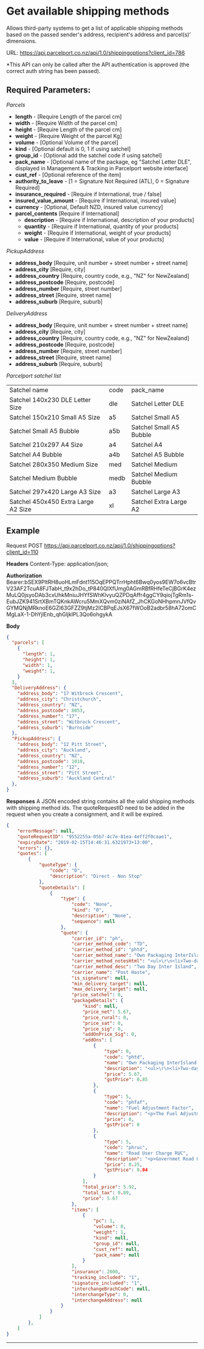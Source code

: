 #  Get available shipping methods

Allows third-party systems to get a list of applicable shipping methods based on
the passed sender's address, recipient's address and parcel(s)’ dimensions.

URL: https://api.parcelport.co.nz/api/1.0/shippingoptions?client_id=786

*This API can only be called after the API authentication is approved (the correct
auth string has been passed).

## Required Parameters:
*Parcels*
- **length** - [Require Length of the parcel cm]
- **width** - [Require Width of the parcel cm]
- **height** - [Require Length of the parcel cm]
- **weight** - [Require Weight of the parcel Kg]
- **volume** - [Optional Volume of the parcel]
- **kind** - [Optional default is 0, 1 if using satchel]
- **group_id** - [Optional add the satchel code if using satchel]
- **pack_name** - [Optional name of the package, eg "Satchel Letter DLE", displayed in Management & Tracking in Parcelport website interface]
- **cust_ref** - [Optional reference of the item]
- **authority_to_leave** - [1 = Signature Not Required (ATL), 0 = Signature Required]
- **insurance_required** - [Require if International, true / false]
- **insured_value_amount** - [Require if International, insured value]
- **currency** - [Optional, Default NZD, insured value currency]
- **parcel_contents** [Require if International]
  - **description** - [Require if International, description of your products]
  - **quantity** - [Require if International, quantity of your products]
  - **weight** - [Require if International, weight of your products]
  - **value** - [Require if International, value of your products]

*PickupAddress*
- **address_body** [Require, unit number + street number + street name]
- **address_city** [Require, city]
- **address_country** [Require, country code, e.g., "NZ" for NewZealand]
- **address_postcode** [Require, postcode]
- **address_number** [Require, street number]
- **address_street** [Require, street name]
- **address_suburb** [Require, suburb]

*DeliveryAddress*
- **address_body** [Require, unit number + street number + street name]
- **address_city** [Require, city]
- **address_country** [Require, country code, e.g., "NZ" for NewZealand]
- **address_postcode** [Require, postcode]
- **address_number** [Require, street number]
- **address_street** [Require, street name]
- **address_suburb** [Require, suburb]

*Parcelport satchel list*
<table>
  <tr>
    <td>Satchel name</td>
    <td>code</td>
    <td>pack_name</td>
  </tr>
  <tr>
    <td>Satchel 140x230 DLE Letter Size</td>
    <td>dle</td>
    <td>Satchel Letter DLE</td>
  </tr>
  <tr>
    <td>Satchel 150x210 Small A5 Size</td>
    <td>a5</td>
    <td>Satchel Small A5</td>
  </tr>
  <tr>
    <td>Satchel Small A5 Bubble</td>
    <td>a5b</td>
    <td>Satchel Small A5 Bubble</td>
  </tr>
  <tr>
    <td>Satchel 210x297 A4 Size</td>
    <td>a4</td>
    <td>Satchel A4</td>
  </tr>
  <tr>
    <td>Satchel A4 Bubble</td>
    <td>a4b</td>
    <td>Satchel A5 Bubble</td>
  </tr>
  <tr>
    <td>Satchel 280x350 Medium Size</td>
    <td>med</td>
    <td>Satchel Medium</td>
  </tr>
  <tr>
    <td>Satchel Medium Bubble</td>
    <td>medb</td>
    <td>Satchel Medium Bubble</td>
  </tr>
  <tr>
    <td>Satchel 297x420 Large A3 Size</td>
    <td>a3</td>
    <td>Satchel Large A3</td>
  </tr>
  <tr>
    <td>Satchel 450x450 Extra Large A2 Size</td>
    <td>xl</td>
    <td>Satchel Extra Large A2</td>
  </tr>
</table>


## Example
Request
POST https://api.parcelport.co.nz/api/1.0/shippingoptions?client_id=110

**Headers**
Content-Type: application/json;

**Authorization**
Bearer:bSEX9PltRH8uoHLmFdnt115OqEPPQTrrHpht6Bwq0yos9EW7o6vcBtrV23AF2TcuA8FJTabH_t9x2hDo_tP840QIXfUmg0AGmRBfRHfeTeCjBGrK4ezMuLQ0jsyoDAb3cxUhkMniuJHYfSWhKlvyuQZPDqAffr4ggCY9qiojTgRm1s-EubJZK941SrtXBmTQKnkAWcru5MmXQvm0ziNAfZ_JhCKGoNHhpmnJVfQvGYMQNjMRknoE6GZl63GFZZ9tjMz2ICBPqEJsX67fWOoB2adbr58hA72omCMgLaX-1-DhYjlEnb_qhGljklPL3Qo6ohgykA

**Body**
``` json
{
  "parcels": [
    {
      "length": 1,
      "height": 1,
      "width": 1,
      "weight": 1,
    }
  ],
  "DeliveryAddress": {
    "address_body": "17 Witbrock Crescent",
    "address_city": "Christchurch",
    "address_country": "NZ",
    "address_postcode": 8053,
    "address_number": "17",
    "address_street": "Witbrock Crescent",
    "address_suburb": "Burnside"
  },
  "PickupAddress": {
    "address_body": "12 Pitt Street",
    "address_city": "Auckland",
    "address_country": "NZ",
    "address_postcode": 1010,
    "address_number": "12",
    "address_street": "Pitt Street",
    "address_suburb": "Auckland Central"
  },
}
```
**Responses**
A JSON encoded string contains all the valid shipping methods with shipping method ids.
The quoteRequestID need to be added in the request when you create a consignment, and it will be expired.

``` json
{
    "errorMessage": null,
    "quoteRequestID": "9552255a-05b7-4c7e-81ea-4eff2f0caae1",
    "expiryDate": "2019-02-15T14:46:31.6321973+13:00",
    "errors": {},
    "quotes": [
        {
            "quoteType": {
                "code": "D",
                "description": "Direct - Non Stop"
            },
            "quoteDetails": [
                {
                    "type": {
                        "code": "None",
                        "kind": "0",
                        "description": "None",
                        "sequence": null
                    },
                    "quote": {
                        "carrier_id": "ph",
                        "carrier_method_code": "TD",
                        "carrier_method_id": "phtd",
                        "carrier_method_name": "Own Packaging InterIsland 2 Days",
                        "carrier_method_notesHtml": "<ul>\r\n<li>Two-day delivery between Islands</li>\r\n<li>Delivery Standard -&nbsp;Economy 2 day option between islands</li>\r\n<li>FREE Insurance covers up to $2000</li>\r\n</ul>",
                        "carrier_method_desc": "Two Day Inter Island",
                        "carrier_name": "Post Haste",
                        "is_signature": null,
                        "min_delivery_target": null,
                        "max_delivery_target": null,
                        "price_satchel": 0,
                        "packageDetails": {
                            "kind": null,
                            "price_net": 5.67,
                            "price_rural": 0,
                            "price_sat": 0,
                            "price_sig": 0,
                            "addOnPrice_Sig": 0,
                            "addOns": [
                                {
                                    "type": 0,
                                    "code": "phtd",
                                    "name": "Own Packaging InterIsland 2 Days",
                                    "description": "<ul>\r\n<li>Two-day delivery between Islands</li>\r\n<li>Delivery Standard -&nbsp;Economy 2 day option between islands</li>\r\n<li>FREE Insurance covers up to $2000</li>\r\n</ul>",
                                    "price": 5.67,
                                    "gstPrice": 0.85
                                },
                                {
                                    "type": 5,
                                    "code": "phfaf",
                                    "name": "Fuel Adjustment Factor",
                                    "description": "<p>The Fuel Adjustment Factor (FAF) is a charge to Domestic and International Courier Services to off-set the current fuel volatility.&nbsp;</p>",
                                    "price": 0,
                                    "gstPrice": 0
                                },
                                {
                                    "type": 5,
                                    "code": "phruc",
                                    "name": "Road User Charge RUC",
                                    "description": "<p>Governmet Road User Charge</p>\r\n<p>Since 2007 the government have implemented increases in road user charges every year except 2011.<br /><br /> On the 18th December 2012 the Transport Minister, Gerry Brownlee, announced that road user charges will be increased on the 1st July each year until 2016 to contribute to the cost of the Roads of National Significance programme. There are seven roads of national significance some of which have not started yet so it is reasonable to assume that the government may continue to fund these projects via road user increases past July 2016. <br /><br />This surcharge will be operating separately from our existing fuel surcharge and be applied to the base price independently.</p>",
                                    "price": 0.25,
                                    "gstPrice": 0.04
                                }
                            ],
                            "total_price": 5.92,
                            "total_tax": 0.89,
                            "price": 5.67
                        },
                        "items": [
                            {
                                "pc": 1,
                                "volume": 0,
                                "weight": 1,
                                "kind": null,
                                "group_id": null,
                                "cust_ref": null,
                                "pack_name": null
                            }
                        ],
                        "insurance": 2000,
                        "tracking_included": "1",
                        "signature_included": "1",
                        "interchangeBrachCode": null,
                        "interchangeType": 0,
                        "interchangeAddress": null
                    }
                }
            ]
        },
    ]
}
```

***


